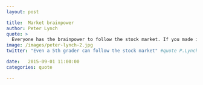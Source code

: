 ```yaml
---
layout: post

title:  Market brainpower
author: Peter Lynch
quote: >
  Everyone has the brainpower to follow the stock market. If you made it through fifth-grade math, you can do it.
image: /images/peter-lynch-2.jpg
twitter: "Even a 5th grader can follow the stock market" #quote P.Lynch

date:   2015-09-01 11:00:00
categories: quote

---
```


